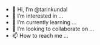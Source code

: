 - 👋 Hi, I’m @tarinkundal
- 👀 I’m interested in ...
- 🌱 I’m currently learning ...
- 💞️ I’m looking to collaborate on ...
- 📫 How to reach me ...

<!---
tarinkundal/tarinkundal is a ✨ special ✨ repository because its `README.md` (this file) appears on your GitHub profile.
You can click the Preview link to take a look at your changes.
--->
